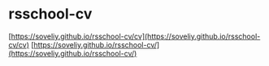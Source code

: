# rsschool-cv

[https://soveliy.github.io/rsschool-cv/cv](https://soveliy.github.io/rsschool-cv/cv)
[https://soveliy.github.io/rsschool-cv/](https://soveliy.github.io/rsschool-cv/)



